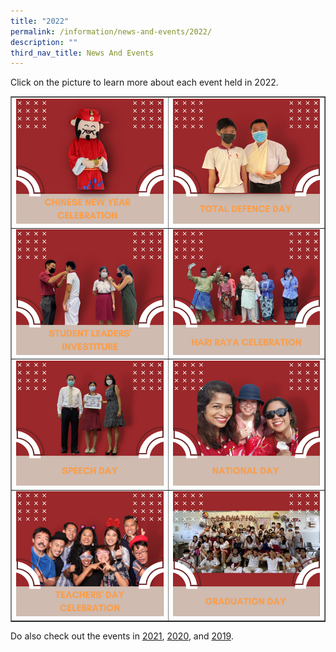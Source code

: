```yaml
---
title: "2022"
permalink: /information/news-and-events/2022/
description: ""
third_nav_title: News And Events
---
```

<p>Click on the picture to learn more about each event held in 2022.</p>
<table style="border-collapse: collapse; width: 100%;" border="1">
<tbody>
<tr>
<td style="width: 50%;"><a href="/information/news-and-events/2022/chinese-new-year-celebration"><img src="/images/22a.png"></a></td>
<td style="width: 50%;"><a href="/information/news-and-events/2022/total-defence-day"><img src="/images/22b.png"></a></td>
</tr>
<tr>
<td style="width: 50%;"><a href="/information/news-and-events/2022/student-leaders-investiture"><img src="/images/22c.png"></a></td>
<td style="width: 50%;"><a href="/information/news-and-events/2022/hari-raya-celebration"><img src="/images/22d.png"></a></td>
</tr>
<tr>
<td style="width: 50%;"><a href="/information/news-and-events/2022/speech-day"><img src="/images/22e.png"></a></td>
<td style="width: 50%;"><a href="/information/news-and-events/2022/national-day"><img src="/images/22f.png"></a></td>
</tr>
<tr>
<td style="width: 50%;"><a href="/information/news-and-events/2022/teachers-day-celebration"><img src="/images/22g.png"></a></td>
<td style="width: 50%;"><a href="/information/news-and-events/2022/graduation-day"><img src="/images/22h.png"></a></td>
</tr>
</tbody>
</table>
<p>Do also check out the events in&nbsp;<a href="/information/news-and-events/2021" target="_blank" rel="noopener">2021</a>,&nbsp;<a href="/information/news-and-events/2020" target="_blank" rel="noopener">2020</a>, and&nbsp;<a href="/information/news-and-events/2019" target="_blank" rel="noopener">2019</a>.</p>